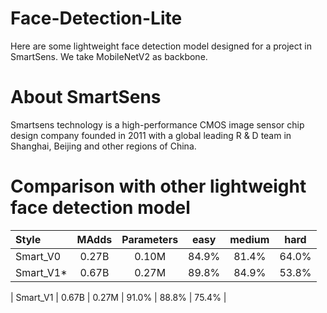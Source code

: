 # Face-Detection-Lite
Here are some lightweight face detection model designed for a project in SmartSens.
We take MobileNetV2 as backbone.

# About SmartSens
Smartsens technology is a high-performance CMOS image sensor chip design company founded in 2011 with a global leading R & D team in Shanghai, Beijing and other regions of China.

# Comparison with other lightweight face detection model
| Style | MAdds | Parameters | easy | medium | hard |
|:-|:-:|:-:|:-:|:-:|:-:|
| Smart_V0 | 0.27B | 0.10M | 84.9% | 81.4% | 64.0% |
| Smart_V1* | 0.67B | 0.27M | 89.8% | 84.9% | 53.8% |

| Smart_V1 | 0.67B | 0.27M | 91.0% | 88.8% | 75.4% |
